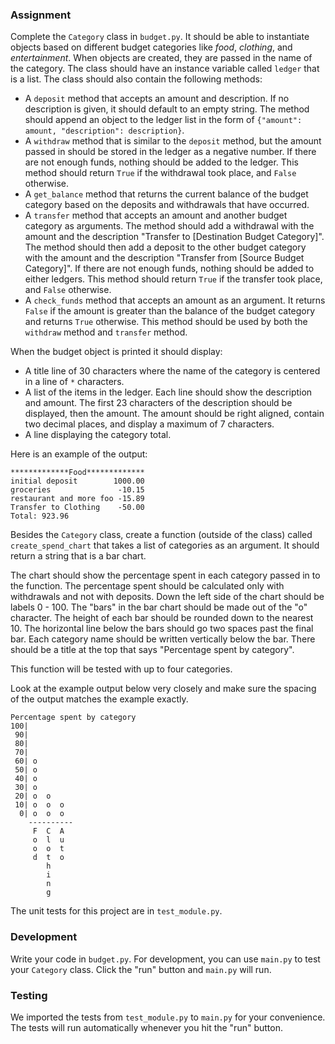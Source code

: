 ### Assignment

Complete the `Category` class in `budget.py`. It should be able to instantiate
objects based on different budget categories like _food_, _clothing_, and
_entertainment_. When objects are created, they are passed in the name of the
category. The class should have an instance variable called `ledger` that is a
list. The class should also contain the following methods:

-  A `deposit` method that accepts an amount and description. If no description
   is given, it should default to an empty string. The method should append an
   object to the ledger list in the form of
   `{"amount": amount, "description": description}`.
-  A `withdraw` method that is similar to the `deposit` method, but the amount
   passed in should be stored in the ledger as a negative number. If there are
   not enough funds, nothing should be added to the ledger. This method should
   return `True` if the withdrawal took place, and `False` otherwise.
-  A `get_balance` method that returns the current balance of the budget
   category based on the deposits and withdrawals that have occurred.
-  A `transfer` method that accepts an amount and another budget category as
   arguments. The method should add a withdrawal with the amount and the
   description "Transfer to [Destination Budget Category]". The method should
   then add a deposit to the other budget category with the amount and the
   description "Transfer from [Source Budget Category]". If there are not enough
   funds, nothing should be added to either ledgers. This method should return
   `True` if the transfer took place, and `False` otherwise.
-  A `check_funds` method that accepts an amount as an argument. It returns
   `False` if the amount is greater than the balance of the budget category and
   returns `True` otherwise. This method should be used by both the `withdraw`
   method and `transfer` method.

When the budget object is printed it should display:

-  A title line of 30 characters where the name of the category is centered in a
   line of `*` characters.
-  A list of the items in the ledger. Each line should show the description and
   amount. The first 23 characters of the description should be displayed, then
   the amount. The amount should be right aligned, contain two decimal places,
   and display a maximum of 7 characters.
-  A line displaying the category total.

Here is an example of the output:

```
*************Food*************
initial deposit        1000.00
groceries               -10.15
restaurant and more foo -15.89
Transfer to Clothing    -50.00
Total: 923.96
```

Besides the `Category` class, create a function (outside of the class) called
`create_spend_chart` that takes a list of categories as an argument. It should
return a string that is a bar chart.

The chart should show the percentage spent in each category passed in to the
function. The percentage spent should be calculated only with withdrawals and
not with deposits. Down the left side of the chart should be labels 0 - 100. The
"bars" in the bar chart should be made out of the "o" character. The height of
each bar should be rounded down to the nearest 10. The horizontal line below the
bars should go two spaces past the final bar. Each category name should be
written vertically below the bar. There should be a title at the top that says
"Percentage spent by category".

This function will be tested with up to four categories.

Look at the example output below very closely and make sure the spacing of the
output matches the example exactly.

```
Percentage spent by category
100|
 90|
 80|
 70|
 60| o
 50| o
 40| o
 30| o
 20| o  o
 10| o  o  o
  0| o  o  o
    ----------
     F  C  A
     o  l  u
     o  o  t
     d  t  o
        h
        i
        n
        g
```

The unit tests for this project are in `test_module.py`.

### Development

Write your code in `budget.py`. For development, you can use `main.py` to test
your `Category` class. Click the "run" button and `main.py` will run.

### Testing

We imported the tests from `test_module.py` to `main.py` for your convenience.
The tests will run automatically whenever you hit the "run" button.